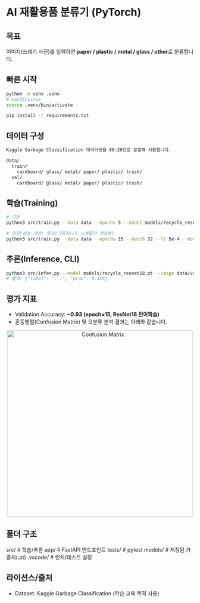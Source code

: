 # AI 재활용품 분류기 (PyTorch)

## 목표

이미지(쓰레기 사진)를 입력하면 **paper / plastic / metal / glass / other**로 분류합니다.

## 빠른 시작

```bash
python -m venv .venv
# macOS/Linux
source .venv/bin/activate

pip install -r requirements.txt
```

## 데이터 구성

```bash
Kaggle Garbage Classification 데이터셋을 80:20으로 분할해 사용합니다.

data/
  train/
    cardboard/ glass/ metal/ paper/ plastic/ trash/
  val/
    cardboard/ glass/ metal/ paper/ plastic/ trash/


```

## 학습(Training)

```bash
# 기본
python3 src/train.py --data data --epochs 5 --model models/recycle_resnet18.pt

# 권장(성능 개선: 증강/가중치/LR 스케줄러 적용본)
python3 src/train.py --data data --epochs 15 --batch 32 --lr 5e-4 --model models/recycle_resnet18.pt

```

## 추론(Inference, CLI)

```bash
python3 src/infer.py --model models/recycle_resnet18.pt --image data/val/plastic/예시파일.jpg
# 출력: {"label": "...", "prob": 0.XXX}

```

## 평가 지표

- Validation Accuracy: **~0.93 (epoch≈15, ResNet18 전이학습)**
- 혼동행렬(Confusion Matrix) 및 오분류 분석 결과는 아래와 같습니다.

<p align="center">
  <img src="outputs/confusion_matrix.png" alt="Confusion Matrix" width="500">
</p>

## 폴더 구조

src/ # 학습/추론
app/ # FastAPI 엔드포인트
tests/ # pytest
models/ # 저장된 가중치(.pt)
.vscode/ # 런치/테스트 설정

## 라이선스/출처

- Dataset: Kaggle Garbage Classification (학습·교육 목적 사용)
